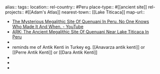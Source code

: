 alias::
tags::
location::
rel-country:: #Peru
place-type:: #[[ancient site]]
rel-projects:: #[[Adam's Atlas]]
nearest-town:: [[Lake Titicaca]]
map-url::

- [The Mysterious Megalithic Site Of Quenuani In Peru. No One Knows Who Made It And When. - YouTube](https://www.youtube.com/watch?v=rILPzk-EfdY)
- [ARK: The Ancient Megalithic Site Of Quenuani Near Lake Titicaca In Peru](https://www.ancientcivilizations.org/videos/the-ancient-megalithic-site-of-quenuani-near-lake-titicaca-in-peru)
-
- reminds me of Antik Kenti in Turkey eg. [[Anavarza antik kenti]] or [[Perre Antik Kenti]] or [[Dara Antik Kenti]]
-
-
-
